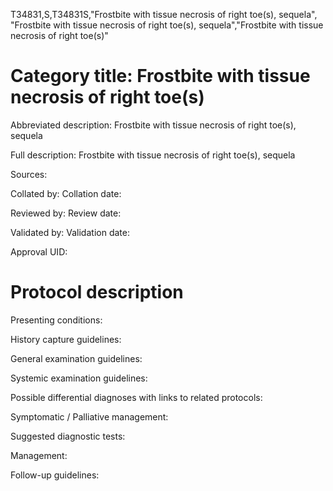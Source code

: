 T34831,S,T34831S,"Frostbite with tissue necrosis of right toe(s), sequela", "Frostbite with tissue necrosis of right toe(s), sequela","Frostbite with tissue necrosis of right toe(s)"
# Category title: Frostbite with tissue necrosis of right toe(s)

Abbreviated description: Frostbite with tissue necrosis of right toe(s), sequela

Full description: Frostbite with tissue necrosis of right toe(s), sequela

Sources:

Collated by:
Collation date:

Reviewed by:
Review date:

Validated by:
Validation date:

Approval UID:

# Protocol description

Presenting conditions:

History capture guidelines:

General examination guidelines:

Systemic examination guidelines:

Possible differential diagnoses with links to related protocols:

Symptomatic / Palliative management:

Suggested diagnostic tests:

Management:

Follow-up guidelines:
